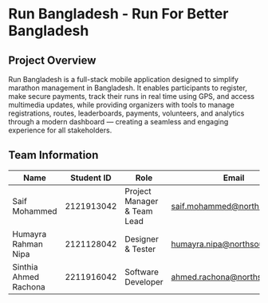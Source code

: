 # Run Bangladesh - Run For Better Bangladesh

## Project Overview 
Run Bangladesh is a full-stack mobile application designed to simplify marathon management in Bangladesh. It enables participants to register, make secure payments, track their runs in real time using GPS, and access multimedia updates, while providing organizers with tools to manage registrations, routes, leaderboards, payments, volunteers, and analytics through a modern dashboard — creating a seamless and engaging experience for all stakeholders.


## Team Information  

| Name                   | Student ID   | Role                          | Email                         |
|------------------------|--------------|-------------------------------|-------------------------------|
| Saif Mohammed          | 2121913042   | Project Manager & Team Lead   | saif.mohammed@northsouth.edu  |
| Humayra Rahman Nipa    | 2121128042   | Designer & Tester             | humayra.nipa@northsouth.edu   |
| Sinthia Ahmed Rachona  | 2211916042   | Software Developer            | ahmed.rachona@northsouth.edu  |